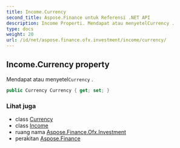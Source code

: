 ```yaml
---
title: Income.Currency
second_title: Aspose.Finance untuk Referensi .NET API
description: Income Properti. Mendapat atau menyetelCurrency .
type: docs
weight: 20
url: /id/net/aspose.finance.ofx.investment/income/currency/
---
```

## Income.Currency property

Mendapat atau menyetel`Currency` .

```csharp
public Currency Currency { get; set; }
```

### Lihat juga

* class [Currency](../../../aspose.finance.ofx/currency/)
* class [Income](../)
* ruang nama [Aspose.Finance.Ofx.Investment](../../income/)
* perakitan [Aspose.Finance](../../../)


